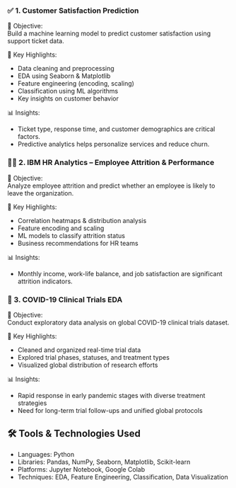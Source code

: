 ### ✅ 1. Customer Satisfaction Prediction

📌 Objective:  
Build a machine learning model to predict customer satisfaction using support ticket data.

📌 Key Highlights:
- Data cleaning and preprocessing
- EDA using Seaborn & Matplotlib
- Feature engineering (encoding, scaling)
- Classification using ML algorithms
- Key insights on customer behavior

📊 Insights:
- Ticket type, response time, and customer demographics are critical factors.
- Predictive analytics helps personalize services and reduce churn.


### 👩‍💼 2. IBM HR Analytics – Employee Attrition & Performance

📌 Objective:  
Analyze employee attrition and predict whether an employee is likely to leave the organization.

📌 Key Highlights:
- Correlation heatmaps & distribution analysis
- Feature encoding and scaling
- ML models to classify attrition status
- Business recommendations for HR teams

📊 Insights:
- Monthly income, work-life balance, and job satisfaction are significant attrition indicators.


### 🦠 3. COVID-19 Clinical Trials EDA

📌 Objective:  
Conduct exploratory data analysis on global COVID-19 clinical trials dataset.

📌 Key Highlights:
- Cleaned and organized real-time trial data
- Explored trial phases, statuses, and treatment types
- Visualized global distribution of research efforts

📊 Insights:
- Rapid response in early pandemic stages with diverse treatment strategies
- Need for long-term trial follow-ups and unified global protocols
## 🛠 Tools & Technologies Used

- Languages: Python  
- Libraries: Pandas, NumPy, Seaborn, Matplotlib, Scikit-learn  
- Platforms: Jupyter Notebook, Google Colab  
- Techniques: EDA, Feature Engineering, Classification, Data Visualization
